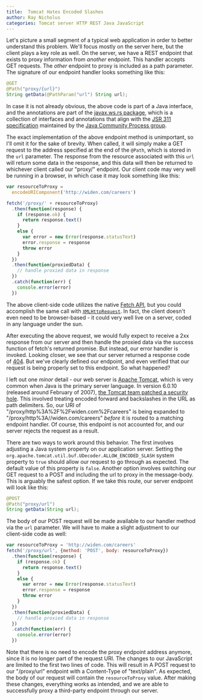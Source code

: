 ```yaml
---
title:  Tomcat Hates Encoded Slashes
author: Ray Nicholus
categories: Tomcat server HTTP REST Java JavaScript
---
```


Let's picture a small segment of a typical web application in order to better understand this problem. We'll focus mostly on the server here, but the client plays a key role as well. On the server, we have a REST endpoint that exists to proxy information from _another_ endpoint. This handler accepts GET requests. The _other_ endpoint to proxy is included as a path parameter. The signature of our endpoint handler looks something like this:

```java
@GET
@Path("proxy/{url}")
String getData(@PathParam("url") String url);
```

In case it is not already obvious, the above code is part of a Java interface, and the annotations are part of the [javax.ws.rs package][javaxws], which is a collection of interfaces and annotations that align with the [JSR 311 specification][jsr311] maintained by the [Java Community Process group][jcp].

The exact implementation of the above endpoint method is unimportant, so I'll omit it for the sake of brevity. When called, it will simply make a GET request to the address specified at the end of the `@Path`, which is stored in the `url` parameter. The response from the resource associated with this `url` will return some data in the response, and this data will then be returned to whichever client called our "proxy/" endpoint. Our client code may very well be running in a browser, in which case it may look something like this:

```javascript
var resourceToProxy =
  encodeURIComponent('http://widen.com/careers')

fetch('/proxy/' + resourceToProxy)
  .then(function(response) {
    if (response.ok) {
      return response.text()
    }
    else {
      var error = new Error(response.statusText)
      error.response = response
      throw error
    }
  })
  .then(function(proxiedData) {
    // handle proxied data in response
  })
  .catch(function(err) {
    console.error(error)
  })
```

The above client-side code utilizes the native [Fetch API][fetch], but you could accomplish the same call with [`XMLHttpRequest`][xhr]. In fact, the client doesn't even need to be browser-based - it could very well live on a server, coded in any language under the sun.

After executing the above request, we would fully expect to receive a 2xx response from our server and then handle the proxied data via the success function of fetch's returned promise. But instead, our error handler is invoked. Looking closer, we see that our server returned a response code of [404][404]. But we've clearly defined our endpoint, and even verified that our request is being properly set to this endpoint. So what happened?

I left out one _minor_ detail - our web server is [Apache Tomcat][tomcat], which is very common when Java is the primary server language. In version 6.0.10 (released around February of 2007), [the Tomcat team patched a security hole][tomcat-security]. This involved treating encoded forward and backslashes in the URL as path delimiters. So, our URI of "/proxy/http%3A%2F%2Fwiden.com%2Fcareers" is being expanded to "/proxy/http%3A//widen.com/careers" _before_ it is routed to a matching endpoint handler. Of course, this endpoint is not accounted for, and our server rejects the request as a result.

There are two ways to work around this behavior. The first involves adjusting a Java system property on our application server. Setting the `org.apache.tomcat.util.buf.UDecoder.ALLOW_ENCODED_SLASH` system property to `true` should allow our request to go through as expected. The default value of this property is `false`. Another option involves switching our GET request to a POST and including the url to proxy in the message-body. This is arguably the safest option. If we take this route, our server endpoint will look like this:

```java
@POST
@Path("proxy/url")
String getData(String url);
```

The body of our POST request will be made available to our handler method via the `url` parameter. We will have to make a slight adjustment to our client-side code as well:

```javascript
var resourceToProxy = 'http://widen.com/careers'
fetch('/proxy/url', {method: 'POST', body: resourceToProxy})
  .then(function(response) {
    if (response.ok) {
      return response.text()
    }
    else {
      var error = new Error(response.statusText)
      error.response = response
      throw error
    }
  })
  .then(function(proxiedData) {
    // handle proxied data in response
  })
  .catch(function(err) {
    console.error(error)
  })
```

Note that there is no need to encode the proxy endpoint address anymore, since it is no longer part of the request URI. The changes to our JavaScript are limited to the first two lines of code. This will result in A POST request to our "/proxy/url" endpoint with a Content-Type of "text/plain". As expected, the body of our request will contain the `resourceToProxy` value. After making these changes, everything works as intended, and we are able to successfully proxy a third-party endpoint through our server.


[404]: http://www.w3.org/Protocols/rfc2616/rfc2616-sec10.html#sec10.4.5
[fetch]: http://davidwalsh.name/fetch
[javaxws]: https://docs.oracle.com/javaee/7/api/javax/ws/rs/package-summary.html
[jcp]: https://www.jcp.org/en/home/index
[jsr311]: https://jcp.org/en/jsr/detail?id=311
[tomcat]: http://tomcat.apache.org/
[tomcat-security]: http://tomcat.apache.org/security-6.html#Fixed_in_Apache_Tomcat_6.0.10
[xhr]: https://developer.mozilla.org/en-US/docs/Web/API/XMLHttpRequest
